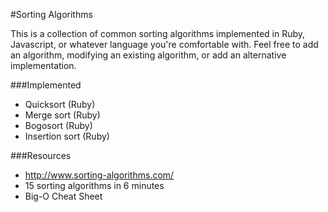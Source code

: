 #Sorting Algorithms

This is a collection of common sorting algorithms implemented in Ruby, Javascript, or whatever language you're comfortable with. Feel free to add an algorithm, modifying an existing algorithm, or add an alternative implementation. 

###Implemented

* Quicksort (Ruby)
* Merge sort (Ruby)
* Bogosort (Ruby)
* Insertion sort (Ruby)


###Resources

* <a src="http://www.sorting-algorithms.com/">http://www.sorting-algorithms.com/</a>
* <a src="https://www.youtube.com/watch?v=kPRA0W1kECg">15 sorting algorithms in 6 minutes</a>
* <a src="http://bigocheatsheet.com/">Big-O Cheat Sheet</a>
